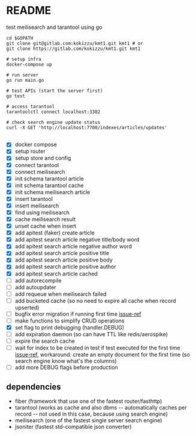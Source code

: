 
# README

test meilisearch and tarantool using go

```
cd $GOPATH
git clone git@gitlab.com:kokizzu/kmt1.git kmt1 # or
git clone https://gitlab.com/kokizzu/kmt1.git kmt1

# setup infra
docker-compose up 

# run server 
go run main.go

# test APIs (start the server first)
go test

# access tarantool
tarantoolctl connect localhost:3302

# check search engine update status
curl -X GET 'http://localhost:7700/indexes/articles/updates'
```

## 

- [x] docker compose
- [x] setup router
- [x] setup store and config
- [x] connect tarantool
- [x] connect meilisearch
- [x] init schema tarantool article
- [x] init schema tarantool cache
- [x] init schema meilisearch article
- [x] insert tarantool
- [x] insert meilisearch
- [x] find using meilisearch
- [x] cache meilisearch result
- [x] unset cache when insert
- [x] add apitest (faker) create article
- [x] add apitest search article negative title/body word
- [x] add apitest search article negative author word
- [x] add apitest search article positive title
- [x] add apitest search article positive body
- [x] add apitest search article positive author
- [x] add apitest search article cached
- [ ] add autorecompile
- [ ] add autoupdater
- [ ] add requeue when meilisearch failed
- [ ] add bucketed cache (so no need to expire all cache when record upserted)
- [ ] bugfix error migration if running first time [issue-ref](https://github.com/tarantool/go-tarantool/issues/94)
- [ ] make functions to simplify CRUD operations 
- [x] set flag to print debugging (handler.DEBUG)
- [ ] add expiration daemon (so can have TTL like redis/aerospike)
- [ ] expire the search cache
- [ ] wait for index to be created in test if test executed for the first time [issue-ref](https://github.com/meilisearch/meilisearch-go/issues/108), workaround: create an empty document for the first time (so search engine know what's the columns)
- [ ] add more DEBUG flags before production

## dependencies

- fiber (framework that use one of the fastest router/fasthttp)
- tarantool (works as cache and also dbms -- automatically caches per record -- not used in this case, because using search engine)
- meilisearch (one of the fastest single server search engine)
- jsoniter (fastest std-compatible json converter)
